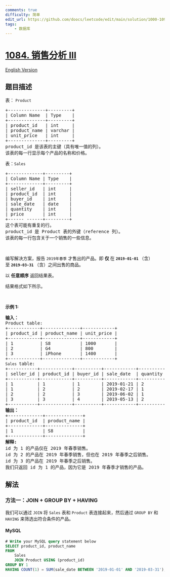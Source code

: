 ```yaml
---
comments: true
difficulty: 简单
edit_url: https://github.com/doocs/leetcode/edit/main/solution/1000-1099/1084.Sales%20Analysis%20III/README.md
tags:
    - 数据库
---
```


<!-- problem:start -->

# [1084. 销售分析 III](https://leetcode.cn/problems/sales-analysis-iii)

[English Version](/solution/1000-1099/1084.Sales%20Analysis%20III/README_EN.md)

## 题目描述

<!-- description:start -->

<p>表：&nbsp;<code>Product</code></p>

<pre>
+--------------+---------+
| Column Name  | Type    |
+--------------+---------+
| product_id   | int     |
| product_name | varchar |
| unit_price   | int     |
+--------------+---------+
product_id 是该表的主键（具有唯一值的列）。
该表的每一行显示每个产品的名称和价格。
</pre>

<p>表：<code>Sales</code></p>

<pre>
+-------------+---------+
| Column Name | Type    |
+-------------+---------+
| seller_id   | int     |
| product_id  | int     |
| buyer_id    | int     |
| sale_date   | date    |
| quantity    | int     |
| price       | int     |
+------ ------+---------+
这个表可能有重复的行。
product_id 是 Product 表的外键（reference 列）。
该表的每一行包含关于一个销售的一些信息。
</pre>

<p>&nbsp;</p>

<p>编写解决方案，报告&nbsp;<code>2019年春季</code>&nbsp;才售出的产品。即&nbsp;<strong>仅&nbsp;</strong>在&nbsp;<code><strong>2019-01-01</strong></code><strong>&nbsp;</strong>（含）至&nbsp;<code><strong>2019-03-31</strong></code><strong>&nbsp;</strong>（含）之间出售的商品。</p>

<p>以 <strong>任意顺序</strong> 返回结果表。</p>

<p>结果格式如下所示。</p>

<p>&nbsp;</p>

<p><strong>示例 1:</strong></p>

<pre>
<strong>输入：</strong>
Product table:
+------------+--------------+------------+
| product_id | product_name | unit_price |
+------------+--------------+------------+
| 1          | S8           | 1000       |
| 2          | G4           | 800        |
| 3          | iPhone       | 1400       |
+------------+--------------+------------+
<code>Sales </code>table:
+-----------+------------+----------+------------+----------+-------+
| seller_id | product_id | buyer_id | sale_date  | quantity | price |
+-----------+------------+----------+------------+----------+-------+
| 1         | 1          | 1        | 2019-01-21 | 2        | 2000  |
| 1         | 2          | 2        | 2019-02-17 | 1        | 800   |
| 2         | 2          | 3        | 2019-06-02 | 1        | 800   |
| 3         | 3          | 4        | 2019-05-13 | 2        | 2800  |
+-----------+------------+----------+------------+----------+-------+
<strong>输出：</strong>
+-------------+--------------+
| product_id  | product_name |
+-------------+--------------+
| 1           | S8           |
+-------------+--------------+
<strong>解释:</strong>
id 为 1 的产品仅在 2019 年春季销售。
id 为 2 的产品在 2019 年春季销售，但也在 2019 年春季之后销售。
id 为 3 的产品在 2019 年春季之后销售。
我们只返回 id 为 1 的产品，因为它是 2019 年春季才销售的产品。</pre>

<!-- description:end -->

## 解法

<!-- solution:start -->

### 方法一：JOIN + GROUP BY + HAVING

我们可以通过 `JOIN` 将 `Sales` 表和 `Product` 表连接起来，然后通过 `GROUP BY` 和 `HAVING` 来筛选出符合条件的产品。

<!-- tabs:start -->

#### MySQL

```sql
# Write your MySQL query statement below
SELECT product_id, product_name
FROM
    Sales
    JOIN Product USING (product_id)
GROUP BY 1
HAVING COUNT(1) = SUM(sale_date BETWEEN '2019-01-01' AND '2019-03-31');
```

<!-- tabs:end -->

<!-- solution:end -->

<!-- problem:end -->
